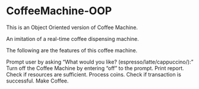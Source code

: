 # CoffeeMachine-OOP
This is an Object Oriented version of Coffee Machine.

An imitation of a real-time coffee dispensing machine.

The following are the features of this coffee machine.

Prompt user by asking “What would you like? (espresso/latte/cappuccino/):”
Turn off the Coffee Machine by entering “off” to the prompt.
Print report.
Check if resources are sufficient.
Process coins.
Check if transaction is successful.
Make Coffee.
